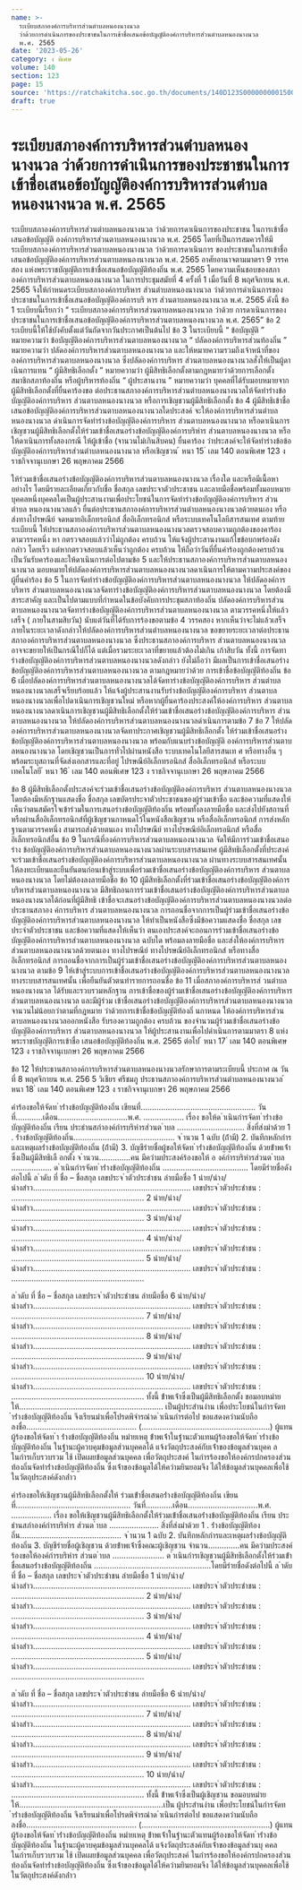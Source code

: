 ```yaml
---
name: >-
  ระเบียบสภาองค์การบริหารส่วนตำบลหนองนางนวล
  ว่าด้วยการดำเนินการของประชาชนในการเข้าชื่อเสนอข้อบัญญัติองค์การบริหารส่วนตำบลหนองนางนวล
  พ.ศ. 2565
date: '2023-05-26'
category: ง พิเศษ
volume: 140
section: 123
page: 15
source: 'https://ratchakitcha.soc.go.th/documents/140D123S0000000001500.pdf'
draft: true
---
```


# ระเบียบสภาองค์การบริหารส่วนตำบลหนองนางนวล ว่าด้วยการดำเนินการของประชาชนในการเข้าชื่อเสนอข้อบัญญัติองค์การบริหารส่วนตำบลหนองนางนวล พ.ศ. 2565

ระเบียบสภาองค์การบริหารส่วนตำบลหนองนางนวล ว่าด้วยการดาเนินการของประชาชน ในการเข้าชื่อเสนอข้อบัญญัติ องค์การบริหารส่วนตาบลหนองนางนวล พ.ศ. 2565 โดยที่เป็นการสมควรให้มีระเบียบสภาองค์การบริหารส่วนตาบลหนองนางนวล ว่าด้วยการดาเนินการ ของประชาชนในการเข้าชื่อเสนอข้อบัญญัติองค์การบริหารส่วนตาบลหนองนางนวล พ.ศ. 2565 อาศัยอานาจตามมาตรา 9 วรรคสอง แห่งพระราชบัญญัติการเข้าชื่อเสนอข้อบัญญัติท้องถิ่น พ.ศ. 2565 โดยความเห็นชอบของสภาองค์การบริหารส่วนตาบลหนองนางนวล ในการประชุมสมัยที่ 4 ครั้งที่ 1 เมื่อวันที่ 8 พฤศจิกายน พ.ศ. 2565 จึงให้กำหนดระเบียบสภาองค์การบริหาร ส่วนตำบลหนองนางนวล ว่าด้วยการดำเนินการของประชาชนในการเข้าชื่อเสนอข้อบัญญัติองค์การบริ หาร ส่วนตาบลหนองนางนวล พ.ศ. 2565 ดังนี้ ข้อ 1 ระเบียบนี้เรียกว่า “ ระเบียบสภาองค์การบริหารส่วนตาบลหนองนางนวล ว่าด้วย การดาเนินการของประชาชนในการเข้าชื่อเสนอข้อบัญญัติองค์การบริหารส่วนตาบลหนองนางนวล พ.ศ. 2565” ข้อ 2 ระเบียบนี้ให้ใช้บังคับตั้งแต่วันถัดจากวันประกาศเป็นต้นไป ข้อ 3 ในระเบียบนี้ “ ข้อบัญญัติ ” หมายความว่า ข้อบัญญัติองค์การบริหารส่วนตาบลหนองนางนวล “ ปลัดองค์การบริหารส่วนท้องถิ่น ” หมายความว่า ปลัดองค์การบริหารส่วนตาบลหนองนางนวล และให้หมายความรวมถึงเจ้าหน้าที่ขององค์การบริหารส่วนตาบลหนองนางนวล ซึ่งปลัดองค์การบริหาร ส่วนตาบลหนองนางนวลสั่งให้เป็นผู้ดาเนินการแทน “ ผู้มีสิทธิเลือกตั้ง ” หมายความว่า ผู้มีสิทธิเลือกตั้งตามกฎหมายว่าด้วยการเลือกตั้งสมาชิกสภาท้องถิ่น หรือผู้บริหารท้องถิ่น “ ผู้ประสานงาน ” หมายความว่า บุคคลที่ได้รับมอบหมายจากผู้มีสิทธิเลือกตั้งที่ยื่นคาร้องขอ ต่อประธานสภาองค์การบริหารส่วนตำบลหนองนางนวลให้จัดทำร่างข้อบัญญัติองค์การบริหาร ส่วนตาบลหนองนางนวล หรือการเชิญชวนผู้มีสิทธิเลือกตั้ง ข้อ 4 ผู้มีสิทธิเข้าชื่อเสนอข้อบัญญัติองค์การบริหารส่วนตาบลหนองนางนวลใดประสงค์ จะให้องค์การบริหารส่วนตำบลหนองนางนวล ดำเนินการจัดทำร่างข้อบัญญัติองค์การบริหาร ส่วนตาบลหนองนางนวล หรือดาเนินการเชิญชวนผู้มีสิทธิเลือกตั้งให้ร่วมเข้าชื่อเสนอร่างข้อบัญญัติองค์การบริหำร ส่วนตาบลหนองนางนวล หรือให้ดาเนินการทั้งสองกรณี ให้ผู้เข้าชื่อ (จานวนไม่เกินสิบคน) ยื่นคาร้อง ว่าประสงค์จะให้จัดทำร่างข้อข้อบัญญัติองค์การบริหารส่วนตำบลหนองนางนวล หรือเชิญชวน ้ หนา 15 ่ เลม 140 ตอนพิเศษ 123 ง ราชกิจจานุเบกษา 26 พฤษภาคม 2566

ให้ร่วมเข้าชื่อเสนอร่างข้อบัญญัติองค์การบริหารส่วนตาบลหนองนางนวล เรื่องใด และหรือมีเนื้อหาอย่างไร โดยมีรายละเอียดเกี่ยวกับชื่อ ชื่อสกุล เลขประจาตัวประชาชน และลายมือชื่อพร้อมทั้งมอบหมาย บุคคลหนึ่งบุคคลใดเป็นผู้ประสานงานเพื่อประโยชน์ในการจัดทำร่างข้อบัญญัติองค์การบริหาร ส่วนตำบล หนองนางนวลแล้ว ยื่นต่อประธานสภาองค์การบริหารส่วนตำบลหนองนางนวลด้วยตนเอง หรือส่งทางไปรษณีย์ จดหมายอิเล็กทรอนิกส์ สื่ออิเล็กทรอนิกส์ หรือระบบเทคโนโลยีสารสนเทศ ตามท้ายระเบียบนี้ ให้ประธานสภาองค์การบริหารส่วนตาบลหนองนางนวลตรวจสอบความถูกต้องของคาร้อง ตามวรรคหนึ่ง หา กตรวจสอบแล้วว่าไม่ถูกต้อง ครบถ้วน ให้แจ้งผู้ประสานงานแก้ไขข้อบกพร่องดังกล่าว โดยเร็ว แต่หากตรวจสอบแล้วเห็นว่าถูกต้อง ครบถ้วน ให้ถือว่าวันที่ยื่นคำร้องถูกต้องครบถ้วน เป็นวันรับคาร้องและให้ดาเนินการต่อไปตามข้อ 5 และให้ประธานสภาองค์การบริหารส่วนตาบลหนองนางนวล มอบหมายให้ปลัดองค์การบริหารส่วนตาบลหนองนางนวลดาเนินการให้ตามความประสงค์ของผู้ยื่นคำร้อง ข้อ 5 ในการจัดทำร่างข้อบัญญัติองค์การบริหารส่วนตาบลหนองนางนวล ให้ปลัดองค์การบริหาร ส่วนตาบลหนองนางนวลจัดทาร่างข้อบัญญัติองค์การบริหารส่วนตาบลหนองนางนวล โดยต้องมีสาระสาคัญ และเป็นไปตามแบบที่กำหนดในข้อบังคับการประชุมสภาท้องถิ่น ปลัดองค์การบริหารส่วนตาบลหนองนางนวลจัดทาร่างข้อบัญญัติองค์การบริหารส่วนตาบลหนองนางนวล ตามวรรคหนึ่งให้แล้วเสร็จ ( ภายในสามสิบวัน) นับแต่วันที่ได้รับการร้องขอตามข้อ 4 วรรคสอง หากเห็นว่าจะไม่แล้วเสร็จภายในระยะเวลาดังกล่าวให้ปลัดองค์การบริหารส่วนตำบลหนองนางนวล ขอขยายระยะเวลาต่อประธานสภาองค์การบริหารส่วนตาบลหนองนางนวล ซึ่งประธานสภาองค์การบริหาร ส่วนตาบลหนองนางนวล อาจจะขยายให้เป็นกรณีไปก็ได้ แต่เมื่อรวมระยะเวลาที่ขยายแล้วต้องไม่เกิน เก้าสิบวัน ทั้งนี้ การจัดทาร่างข้อบัญญัติองค์การบริหารส่วนตาบลหนองนางนวลดังกล่าว ยังไม่ถือว่า มีผลเป็นการเข้าชื่อเสนอร่างข้อบัญญัติองค์การบริหารส่วนตาบลหนองนางนวล ตามกฎหมายว่าด้วย การเข้าชื่อข้อบัญญัติท้องถิ่น ข้อ 6 เมื่อปลัดองค์การบริหารส่วนตาบลหนองนางนวลได้จัดทาร่างข้อบัญญัติองค์การบริหาร ส่วนตำบลหนองนางนวลเสร็จเรียบร้อยแล้ว ให้แจ้งผู้ประสานงานรับร่างข้อบัญญัติองค์การบริหาร ส่วนตาบล หนองนางนวลเพื่อไปดาเนินการเชิญชวนใหม่ หรือหากผู้ยื่นคาร้องประสงค์ให้องค์การบริหาร ส่วนตาบลหนองนางนวลดาเนินการเชิญชวนผู้มีสิทธิเลือกตั้งให้ร่วมเข้าชื่อเสนอร่างข้อบัญญัติองค์การบริหาร ส่วนตาบลหนองนางนวล ให้ปลัดองค์การบริหารส่วนตาบลหนองนางนวลดำเนินการตามข้อ 7 ข้อ 7 ให้ปลัดองค์การบริหารส่วนตาบลหนองนางนวลจัดทาประกาศเชิญชวนผู้มีสิทธิเลือกตั้ง ให้ร่วมเข้าชื่อเสนอร่างข้อบัญญัติองค์การบริหารส่วนตาบลหนองนางนวล พร้อมกับแนบร่างข้อบัญญัติ องค์การบริหารส่วนตาบลหนองนางนวล โดยเชิญชวนเป็นการทั่วไปผ่านหนังสือ ระบบเทคโนโลยีสารสนเท ศ หรือทางอื่น ๆ พร้อมระบุสถานที่จัดส่งเอกสารและที่อยู่ ไปรษณีย์อิเล็กทรอนิกส์ สื่ออิเล็กทรอนิกส์ หรือระบบเทคโนโลยี ้ หนา 16 ่ เลม 140 ตอนพิเศษ 123 ง ราชกิจจานุเบกษา 26 พฤษภาคม 2566

ข้อ 8 ผู้มีสิทธิเลือกตั้งประสงค์จะร่วมเข้าชื่อเสนอร่างข้อบัญญัติองค์การบริหาร ส่วนตาบลหนองนางนวล โดยต้องมีหลักฐานแสดงชื่อ ชื่อสกุล เลขบัตรประจาตัวประชาชนของผู้ร่วมเข้าชื่อ และข้อความที่แสดงให้เห็นว่าตนสมัครใจเข้าร่วมในการเสนอร่างข้อบัญญัติท้องถิ่น พร้อมทั้งลงลายมือชื่อ และส่งไปยังสถานที่หรือผ่านสื่ออิเล็กทรอนิกส์ที่ผู้เชิญชวนกาหนดไว้ในหนังสือเชิญชวน หรือสื่ออิเล็กทรอนิกส์ การส่งหลักฐานตามวรรคหนึ่ง สามารถส่งด้วยตนเอง ทางไปรษณีย์ ทางไปรษณีย์อิเล็กทรอนิกส์ หรือสื่ออิเล็กทรอนิกส์อื่น ข้อ 9 ในกรณีที่องค์การบริหารส่วนตาบลหนองนางนวล จัดให้มีการร่วมเข้าชื่อเสนอร่าง ข้อบัญญัติองค์การบริหารส่วนตาบลหนองนางนวลผ่านระบบสารสนเทศ ผู้มีสิทธิเลือกตั้งที่ประสงค์ จะร่วมเข้าชื่อเสนอร่างข้อบัญญัติองค์การบริหารส่วนตาบลหนองนางนวล ผ่านทางระบบสารสนเทศนั้น ให้ลงทะเบียนและยืนยันตนก่อนเข้าสู่ระบบเพื่อร่วมเข้าชื่อเสนอร่างข้อบัญญัติองค์การบริหาร ส่วนตาบลหนองนางนวล โดยไม่ต้องลงลายมือชื่อ ข้อ 10 ผู้มีสิทธิเลือกตั้งที่ร่วมเข้าชื่อเสนอร่างข้อบัญญัติองค์การบริหารส่วนตาบลหนองนางนวล มีสิทธิถอนการร่วมเข้าชื่อเสนอร่างข้อบัญญัติองค์การบริหารส่วนตาบลหนองนางนวลได้ก่อนที่ผู้มีสิทธิ เข้าชื่อจะเสนอร่างข้อบัญญัติองค์การบริหารส่วนตาบลหนองนางนวลต่อประธานสภาอง ค์การบริหาร ส่วนตาบลหนองนางนวล การถอนชื่อจากการเป็นผู้ร่วมเข้าชื่อเสนอร่างข้อบัญญัติองค์การบริหารส่วนตาบลหนองนางนวล ให้ทำเป็นหนังสือซึ่งมีข้อความแสดงชื่อ ชื่อสกุล เลขประจำตัวประชาชน และข้อความที่แสดงให้เห็นว่า ตนเองประสงค์จะถอนการร่วมเข้าชื่อเสนอร่างข้อบัญญัติองค์การบริหารส่วนตาบลหนองนางนวล ฉบับใด พร้อมลงลายมือชื่อ และส่งให้องค์การบริหารส่วนตาบลหนองนางนวลด้วยตนเอง ทางไปรษณีย์ ทางไปรษณีย์อิเล็กทรอนิกส์ หรือทางสื่ออิเล็กทรอนิกส์ การถอนชื่อจากการเป็นผู้ร่วมเข้าชื่อเสนอร่างข้อบัญญัติองค์การบริหารส่วนตาบลหนองนางนวล ตามข้อ 9 ให้เข้าสู่ระบบการเข้าชื่อเสนอร่างข้อบัญญัติองค์การบริหารส่วนตาบลหนองนางนวล ทางระบบสารสนเทศนั้น เพื่อยืนยันตัวตนทำรายการถอนชื่อ ข้อ 11 เมื่อสภาองค์การบริหารส่ วนตำบลหนองนางนวล ได้รับและรวบรวมหลักฐาน การเข้าชื่อของผู้ร่วมเข้าชื่อเสนอร่างข้อบัญญัติองค์การบริหารส่วนตาบลหนองนางนวล และมีผู้ร่วม เข้าชื่อเสนอร่างข้อบัญญัติองค์การบริหารส่วนตาบลหนองนางนวล จานวนไม่น้อยกว่าตามที่กฎหมาย ว่าด้วยการเข้าชื่อข้อบัญญัติท้องถิ่ นกาหนด ให้องค์การบริหารส่วนตาบลหนองนางนวลออกหนังสือ รับรองความถูกต้อง ครบถ้วน ของจำนวนผู้ร่วมเข้าชื่อเสนอร่างข้อบัญญัติองค์การบริหาร ส่วนตาบลหนองนางนวล ให้ผู้ประสานงานเพื่อไปดำเนินการตามมาตรา 8 แห่งพระราชบัญญัติการเข้าชื่อ เสนอข้อบัญญัติท้องถิ่น พ.ศ. 2565 ต่อไป ้ หนา 17 ่ เลม 140 ตอนพิเศษ 123 ง ราชกิจจานุเบกษา 26 พฤษภาคม 2566

ข้อ 12 ให้ประธานสภาองค์การบริหารส่วนตาบลหนองนางนวลรักษาการตามระเบียบนี้ ประกาศ ณ วันที่ 8 พฤศจิกายน พ.ศ. 256 5 วิเชียร ศรีชมภู ประธานสภาองค์การบริหารส่วนตำบลหนองนางนวล ้ หนา 18 ่ เลม 140 ตอนพิเศษ 123 ง ราชกิจจานุเบกษา 26 พฤษภาคม 2566

คําร้องขอให้จัดท ําร่ํางข้อบัญญัติท้องถิ่น เขียนที่................................................... วันที่............เดือน...............................พ.ศ. .................. เรื่อง ขอให้ด ําเนินกํารจัดท ําร่ํางข้อบัญญัติท้องถิ่น เรียน ประธํานสภําองค์กํารบริหํารส่วนต ําบล .............................. สิ่งที่ส่งมําด้วย 1 . ร่ํางข้อบัญญัติท้องถิ่น............................................. จ ํานวน 1 ฉบับ (ถ้ํามี) 2. บันทึกหลักกํารและเหตุผลร่ํางข้อบัญญัติท้องถิ่น (ถ้ํามี) 3. บัญชีรํายชื่อผู้ขอให้จัดท ําร่ํางข้อบัญญัติท้องถิ่น ด้วยข้ําพเจ้ําซึ่งเป็นผู้มีสิทธิเลื อกตั้ง จ ํานวน..............คน มีควํามประสงค์ร้องขอให้ อ งค์กํารบริหํารส่วนต ําบล .................. ด ําเนินกํารจัดท ําร่ํางข้อบัญญัติท้องถิ่น ...................................... โดยมีรํายชื่อดังต่อไปนี้ ล ําดับ ที่ ชื่อ – ชื่อสกุล เลขประจ ําตัวประชําชน ลํายมือชื่อ 1 นําย/นําง/นํางสําว...................................................................... เลขประจ ําตัวประชําชน : ........................................................... 2 นําย/นําง/นํางสําว...................................................................... เลขประจ ําตัวประชําชน : ........................................................... 3 นําย/นําง/นํางสําว...................................................................... เลขประจ ําตัวประชําชน : ........................................................... 4 นําย/นําง/นํางสําว...................................................................... เลขประจ ําตัวประชําชน : ........................................................... 5 นําย/นําง/นํางสําว...................................................................... เลขประจ ําตัวประชําชน : ...........................................................

ล ําดับ ที่ ชื่อ – ชื่อสกุล เลขประจ ําตัวประชําชน ลํายมือชื่อ 6 นําย/นําง/นํางสําว...................................................................... เลขประจ ําตัวประชําชน : ........................................................... 7 นําย/นําง/นํางสําว...................................................................... เลขประจ ําตัวประชําชน : ........................................................... 8 นําย/นําง/นํางสําว...................................................................... เลขประจ ําตัวประชําชน : ........................................................... 9 นําย/นําง/นํางสําว...................................................................... เลขประจ ําตัวประชําชน : ........................................................... 10 นําย/นําง/นํางสําว...................................................................... เลขประจ ําตัวประชําชน : ........................................................... ทั้งนี้ ข้ําพเจ้ําซึ่งเป็นผู้มีสิทธิเลือกตั้ง ขอมอบหมํายให้................................................................ เป็นผู้ประสํานงําน เพื่อประโยชน์ในกํารจัดท ําร่ํางข้อบัญญัติท้องถิ่น จึงเรียนมําเพื่อโปรดพิจํารณําด ําเนินกํารต่อไป ขอแสดงควํามนับถือ ลงชื่อ................................................. (.........................................................) ผู้แทนผู้ร้องขอให้จัดท ํา ร่ํางข้อบัญญัติท้องถิ่น หมํายเหตุ ข้ําพเจ้ําในฐํานะตัวแทนผู้ร้องขอให้จัดท ําร่ํางข้อบัญญัติท้องถิ่น ในฐํานะผู้ควบคุมข้อมูลส่วนบุคคลได้ แจ้งวัตถุประสงค์กับเจ้ําของข้อมูลส่วนบุคค ล ในกํารเก็บรวบรวม ใช้ เปิดเผยข้อมูลส่วนบุคคล เพื่อวัตถุประสงค์ ในกํารร้องขอให้องค์กรปกครองส่วนท้องถิ่นจัดทําร่ํางข้อบัญญัติท้องถิ่น ซึ่งเจ้ําของข้อมูลได้ให้ควํามยินยอมจึง ได้ให้ข้อมูลส่วนบุคคลเพื่อใช้ในวัตถุประสงค์ดังกล่ําว

คําร้องขอให้เชิญชวนผู้มีสิทธิเลือกตั้งให้ ร่วมเข้ําชื่อเสนอร่ํางข้อบัญญัติท้องถิ่น เขียนที่................................................... วันที่............เดือน...............................พ.ศ. .................. เรื่อง ขอให้เชิญชวนผู้มีสิทธิเลือกตั้งให้ร่วมเข้ําชื่อเสนอร่ํางข้อบัญญัติท้องถิ่น เรียน ประธํานสภําองค์กํารบริหําร ส่วนต ําบล ...................... สิ่งที่ส่งมําด้วย 1 . ร่ํางข้อบัญญัติท้องถิ่น............................................. จ ํานวน 1 ฉบับ 2. บันทึกหลักกํารและเหตุผลร่ํางข้อบัญญัติท้องถิ่น 3. บัญชีรํายชื่อผู้เชิญชวน ด้วยข้ําพเจ้ําซึ่งคณะผู้เชิญชวน จํานวน..............คน มีควํามประสงค์ร้องขอให้องค์กํารบริหําร ส่วนต ําบล ....................... ด ําเนินกํารเชิญชวนผู้มีสิทธิเลือกตั้งให้ร่วมเข้ําชื่อเสนอร่ํางข้อบัญญัติท้องถิ่น ....................................................โดยมีรํายชื่อดังต่อไปนี้ ล ําดับ ที่ ชื่อ – ชื่อสกุล เลขประจ ําตัวประชําชน ลํายมือชื่อ 1 นําย/นําง/นํางสําว...................................................................... เลขประจ ําตัวประชําชน : ........................................................... 2 นําย/นําง/นํางสําว...................................................................... เลขประจ ําตัวประชําชน : ........................................................... 3 นําย/นําง/นํางสําว...................................................................... เลขประจ ําตัวประชําชน : ........................................................... 4 นําย/นําง/นํางสําว...................................................................... เลขประจ ําตัวประชําชน : ........................................................... 5 นําย/นําง/นํางสําว...................................................................... เลขประจ ําตัวประชําชน : ...........................................................

ล ําดับ ที่ ชื่อ – ชื่อสกุล เลขประจ ําตัวประชําชน ลํายมือชื่อ 6 นําย/นําง/นํางสําว...................................................................... เลขประจ ําตัวประชําชน : ........................................................... 7 นําย/นําง/นํางสําว...................................................................... เลขประจ ําตัวประชําชน : ........................................................... 8 นําย/นําง/นํางสําว...................................................................... เลขประจ ําตัวประชําชน : ........................................................... 9 นําย/นําง/นํางสําว...................................................................... เลขประจ ําตัวประชําชน : ........................................................... 10 นําย/นําง/นํางสําว...................................................................... เลขประจ ําตัวประชําชน : ........................................................... ทั้งนี้ ข้ําพเจ้ําซึ่งเป็นผู้เชิญชวน ขอมอบหมํายให้................................................................เป็น ผู้ประสํานงําน เพื่อประโยชน์ในกํารจัดท ําร่ํางข้อบัญญัติท้องถิ่น จึงเรียนมําเพื่อโปรดพิจํารณําด ําเนินกํารต่อไป ขอแสดงควํามนับถือ ลงชื่อ................................................. (.........................................................) ผู้แทนผู้ร้องขอให้จัดท ําร่ํางข้อบัญญัติท้องถิ่น หมํายเหตุ ข้ําพเจ้ําในฐํานะตัวแทนผู้ร้องขอให้จัดท ําร่ํางข้อบัญญัติท้องถิ่น ในฐํานะผู้ควบคุมข้อมูลส่วนบุคคลได้ แจ้งวัตถุประสงค์กับเจ้ําของข้อมูลส่วนบุ คคล ในกํารเก็บรวบรวม ใช้ เปิดเผยข้อมูลส่วนบุคคล เพื่อวัตถุประสงค์ ในกํารร้องขอให้องค์กรปกครองส่วนท้องถิ่นจัดทําร่ํางข้อบัญญัติท้องถิ่น ซึ่งเจ้ําของข้อมูลได้ให้ควํามยินยอมจึง ได้ให้ข้อมูลส่วนบุคคลเพื่อใช้ในวัตถุประสงค์ดังกล่ําว
